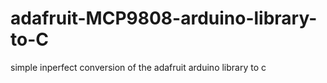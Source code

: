 # adafruit-MCP9808-arduino-library-to-C
simple inperfect conversion of the adafruit arduino library to c
